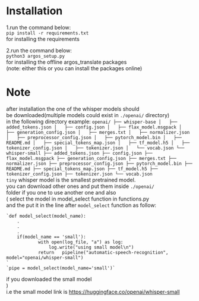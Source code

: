 # Installation
1.run the command below:  
`pip install -r requirements.txt`  
for installing the requirements  

2.run the command below:  
`python3 argos_setup.py`   
for installing the offline argos_translate packages  
(note: either this or you can install the packages online)

# Note
after installation the one of the whisper models should  
be downloaded(multiple models could exist in `./openai/` directory)  
in the following directory example:
`
openai/
├── whisper-base
│   ├── added_tokens.json
│   ├── config.json
│   ├── flax_model.msgpack
│   ├── generation_config.json
│   ├── merges.txt
│   ├── normalizer.json
│   ├── preprocessor_config.json
│   ├── pytorch_model.bin
│   ├── README.md
│   ├── special_tokens_map.json
│   ├── tf_model.h5
│   ├── tokenizer_config.json
│   ├── tokenizer.json
│   └── vocab.json
└── whisper-small
    ├── added_tokens.json
    ├── config.json
    ├── flax_model.msgpack
    ├── generation_config.json
    ├── merges.txt
    ├── normalizer.json
    ├── preprocessor_config.json
    ├── pytorch_model.bin
    ├── README.md
    ├── special_tokens_map.json
    ├── tf_model.h5
    ├── tokenizer_config.json
    ├── tokenizer.json
    └── vocab.json
`  
`tiny` whisper model is the smallest pretrained model.    
you can download other ones and put them inside `./openai/`  
folder if you one to use another one and also   
( select the model in model_select function in functions.py  
  and the put it in the line after `model_select` function as follow:
      
	`def model_select(model_name):
		.
		.
		.
	 	if(model_name == 'small'):
        		with open(log_file, "a") as log:
            		log.write("using small model\n")
        		return   pipeline("automatic-speech-recognition", model="openai/whisper-small")
  	`
  	`pipe = model_select(model_name='small')`  
  if you downloaded the small model  
)  
i.e the small model link is https://huggingface.co/openai/whisper-small

